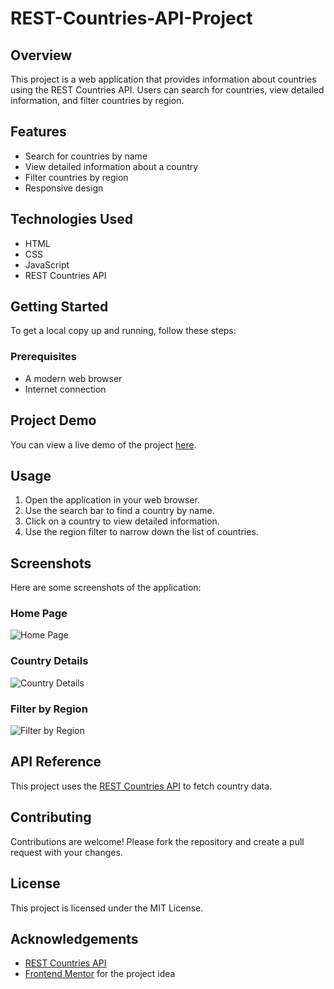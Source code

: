 # REST-Countries-API-Project

## Overview
This project is a web application that provides information about countries using the REST Countries API. Users can search for countries, view detailed information, and filter countries by region.

## Features
- Search for countries by name
- View detailed information about a country
- Filter countries by region
- Responsive design

## Technologies Used
- HTML
- CSS
- JavaScript
- REST Countries API

## Getting Started
To get a local copy up and running, follow these steps:

### Prerequisites
- A modern web browser
- Internet connection

## Project Demo
You can view a live demo of the project [here](https://surajkumar345678.github.io/REST-Countries-API-Project/).

## Usage
1. Open the application in your web browser.
2. Use the search bar to find a country by name.
3. Click on a country to view detailed information.
4. Use the region filter to narrow down the list of countries.

## Screenshots
Here are some screenshots of the application:

### Home Page
![Home Page](screenshots/home-page.png)

### Country Details
![Country Details](screenshots/country-details.png)

### Filter by Region
![Filter by Region](screenshots/filter-by-region.png)

## API Reference
This project uses the [REST Countries API](https://restcountries.com/) to fetch country data.

## Contributing
Contributions are welcome! Please fork the repository and create a pull request with your changes.

## License
This project is licensed under the MIT License.

## Acknowledgements
- [REST Countries API](https://restcountries.com/)
- [Frontend Mentor](https://www.frontendmentor.io/) for the project idea
